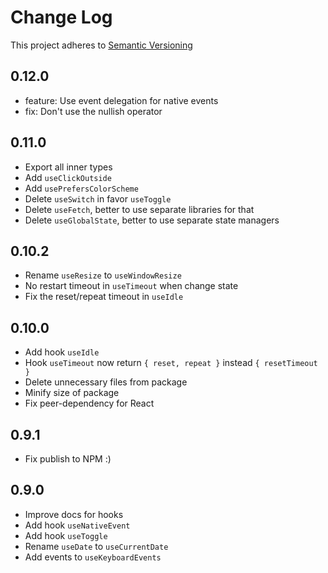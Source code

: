 # Change Log

This project adheres to [Semantic Versioning](http://semver.org/)

## 0.12.0

- feature: Use event delegation for native events
- fix: Don't use the nullish operator

## 0.11.0

- Export all inner types
- Add `useClickOutside`
- Add `usePrefersColorScheme`
- Delete `useSwitch` in favor `useToggle`
- Delete `useFetch`, better to use separate libraries for that
- Delete `useGlobalState`, better to use separate state managers

## 0.10.2

- Rename `useResize` to `useWindowResize`
- No restart timeout in `useTimeout` when change state
- Fix the reset/repeat timeout in `useIdle`

## 0.10.0

- Add hook `useIdle`
- Hook `useTimeout` now return `{ reset, repeat }` instead `{ resetTimeout }`
- Delete unnecessary files from package
- Minify size of package
- Fix peer-dependency for React

## 0.9.1

- Fix publish to NPM :)

## 0.9.0

- Improve docs for hooks
- Add hook `useNativeEvent`
- Add hook `useToggle`
- Rename `useDate` to `useCurrentDate`
- Add events to `useKeyboardEvents`
